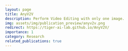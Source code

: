 ```yaml
---
layout: page
title: AnyV2V
description: Perform Video Editing with only one image.
img: assets/img/publication_preview/anyv2v.png
redirect: https://tiger-ai-lab.github.io/AnyV2V/
importance: 1
category: Research
related_publications: true
---
```

